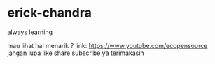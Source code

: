 # erick-chandra
always learning

mau lihat hal menarik ?
link: https://www.youtube.com/ecopensource
jangan lupa like share subscribe ya 
terimakasih
